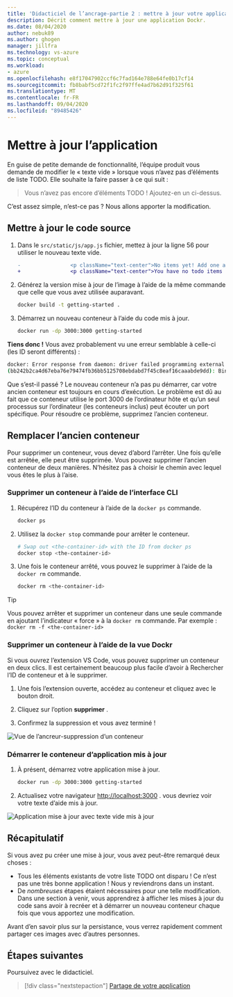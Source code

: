 ```yaml
---
title: 'Didacticiel de l’ancrage-partie 2 : mettre à jour votre application'
description: Décrit comment mettre à jour une application Dockr.
ms.date: 08/04/2020
author: nebuk89
ms.author: ghogen
manager: jillfra
ms.technology: vs-azure
ms.topic: conceptual
ms.workload:
- azure
ms.openlocfilehash: e8f17047902ccf6c7fad164e788e64fe0b17cf14
ms.sourcegitcommit: fb8babf5cd72f1fc2f97ffe4ad7b62d91f325f61
ms.translationtype: MT
ms.contentlocale: fr-FR
ms.lasthandoff: 09/04/2020
ms.locfileid: "89485426"
---
```

# <a name="update-the-app"></a>Mettre à jour l’application

En guise de petite demande de fonctionnalité, l’équipe produit vous demande de modifier le « texte vide » lorsque vous n’avez pas d’éléments de liste TODO. Elle souhaite la faire passer à ce qui suit :

> Vous n’avez pas encore d’éléments TODO ! Ajoutez-en un ci-dessus.

C’est assez simple, n’est-ce pas ? Nous allons apporter la modification.

## <a name="update-the-source-code"></a>Mettre à jour le code source

1. Dans le `src/static/js/app.js` fichier, mettez à jour la ligne 56 pour utiliser le nouveau texte vide.

    ```diff
    -                <p className="text-center">No items yet! Add one above!</p>
    +                <p className="text-center">You have no todo items yet! Add one above!</p>
    ```

1. Générez la version mise à jour de l’image à l’aide de la même commande que celle que vous avez utilisée auparavant.

    ```bash
    docker build -t getting-started .
    ```

1. Démarrez un nouveau conteneur à l’aide du code mis à jour.

    ```bash
    docker run -dp 3000:3000 getting-started
    ```

**Tiens donc !** Vous avez probablement vu une erreur semblable à celle-ci (les ID seront différents) :

```bash
docker: Error response from daemon: driver failed programming external connectivity on endpoint laughing_burnell 
(bb242b2ca4d67eba76e79474fb36bb5125708ebdabd7f45c8eaf16caaabde9dd): Bind for 0.0.0.0:3000 failed: port is already allocated.
```

Que s’est-il passé ? Le nouveau conteneur n’a pas pu démarrer, car votre ancien conteneur est toujours en cours d’exécution. Le problème est dû au fait que ce conteneur utilise le port 3000 de l’ordinateur hôte et qu’un seul processus sur l’ordinateur (les conteneurs inclus) peut écouter un port spécifique. Pour résoudre ce problème, supprimez l’ancien conteneur.

## <a name="replace-the-old-container"></a>Remplacer l’ancien conteneur

Pour supprimer un conteneur, vous devez d’abord l’arrêter. Une fois qu’elle est arrêtée, elle peut être supprimée. Vous pouvez supprimer l’ancien conteneur de deux manières. N’hésitez pas à choisir le chemin avec lequel vous êtes le plus à l’aise.

### <a name="remove-a-container-using-the-cli"></a>Supprimer un conteneur à l’aide de l’interface CLI

1. Récupérez l’ID du conteneur à l’aide de la `docker ps` commande.

    ```bash
    docker ps
    ```

1. Utilisez la `docker stop` commande pour arrêter le conteneur.

    ```bash
    # Swap out <the-container-id> with the ID from docker ps
    docker stop <the-container-id>
    ```

1. Une fois le conteneur arrêté, vous pouvez le supprimer à l’aide de la `docker rm` commande.

    ```bash
    docker rm <the-container-id>
    ```

> [!TIP]
> Vous pouvez arrêter et supprimer un conteneur dans une seule commande en ajoutant l’indicateur « force » à la `docker rm` commande. Par exemple : `docker rm -f <the-container-id>`

### <a name="remove-a-container-using-the-docker-view"></a>Supprimer un conteneur à l’aide de la vue Dockr

Si vous ouvrez l’extension VS Code, vous pouvez supprimer un conteneur en deux clics. Il est certainement beaucoup plus facile d’avoir à Rechercher l’ID de conteneur et à le supprimer.

1. Une fois l’extension ouverte, accédez au conteneur et cliquez avec le bouton droit.

1. Cliquez sur l’option **supprimer** .

1. Confirmez la suppression et vous avez terminé !

![Vue de l’ancreur-suppression d’un conteneur](media/vs-removing-container.png)

### <a name="start-the-updated-app-container"></a>Démarrer le conteneur d’application mis à jour

1. À présent, démarrez votre application mise à jour.

    ```bash
    docker run -dp 3000:3000 getting-started
    ```

1. Actualisez votre navigateur [http://localhost:3000](http://localhost:3000) . vous devriez voir votre texte d’aide mis à jour.

![Application mise à jour avec texte vide mis à jour](media/todo-list-updated-empty-text.png)

## <a name="recap"></a>Récapitulatif

Si vous avez pu créer une mise à jour, vous avez peut-être remarqué deux choses :

- Tous les éléments existants de votre liste TODO ont disparu ! Ce n’est pas une très bonne application ! Nous y reviendrons dans un instant.
- De *nombreuses* étapes étaient nécessaires pour une telle modification. Dans une section à venir, vous apprendrez à afficher les mises à jour du code sans avoir à recréer et à démarrer un nouveau conteneur chaque fois que vous apportez une modification.

Avant d’en savoir plus sur la persistance, vous verrez rapidement comment partager ces images avec d’autres personnes.

## <a name="next-steps"></a>Étapes suivantes

Poursuivez avec le didacticiel.

> [!div class="nextstepaction"]
> [Partage de votre application](share-your-app.md)
